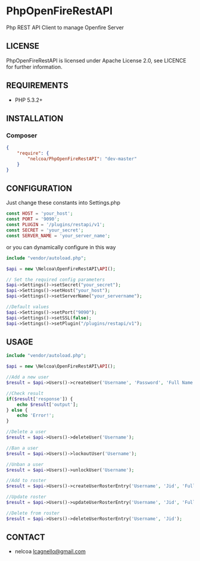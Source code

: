 # PhpOpenFireRestAPI
Php REST API Client to manage Openfire Server

## LICENSE
PhpOpenFireRestAPI is licensed under Apache License 2.0, see LICENCE for further information.

## REQUIREMENTS
- PHP 5.3.2+

## INSTALLATION
### Composer
```json
{
    "require": {
        "nelcoa/PhpOpenFireRestAPI": "dev-master"
    }
}
```

## CONFIGURATION
Just change these constants into Settings.php
```php
const HOST = 'your_host';
const PORT = '9090';
const PLUGIN = '/plugins/restapi/v1';
const SECRET = 'your_secret';
const SERVER_NAME = 'your_server_name';
```

or you can dynamically configure in this way
```php
include "vendor/autoload.php";

$api = new \Nelcoa\OpenFireRestAPI\API();

// Set the required config parameters
$api->Settings()->setSecret("your_secret");
$api->Settings()->setHost("your_host");
$api->Settings()->setServerName("your_servername");

//Default values
$api->Settings()->setPort("9090");
$api->Settings()->setSSL(false);
$api->Settings()->setPlugin("/plugins/restapi/v1");
```

## USAGE
```php
include "vendor/autoload.php";

$api = new \Nelcoa\OpenFireRestAPI\API();

//Add a new user
$result = $api->Users()->createUser('Username', 'Password', 'Full Name', 'email@domain.com');

//Check result
if($result['response']) {
    echo $result['output'];
} else {
    echo 'Error!';
}

//Delete a user
$result = $api->Users()->deleteUser('Username');

//Ban a user
$result = $api->Users()->lockoutUser('Username');

//Unban a user
$result = $api->Users()->unlockUser('Username');

//Add to roster
$result = $api->Users()->createUserRosterEntry('Username', 'Jid', 'Full Name', 3, array('group1','group2'));

//Update roster
$result = $api->Users()->updateUserRosterEntry('Username', 'Jid', 'Full Name', 3, array('group1'));

//Delete from roster
$result = $api->Users()->deleteUserRosterEntry('Username', 'Jid');
```

## CONTACT
- nelcoa lcagnello@gmail.com
